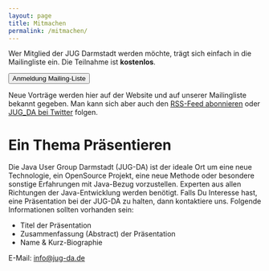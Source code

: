 ```yaml
---
layout: page
title: Mitmachen
permalink: /mitmachen/
---
```


Wer Mitglied der JUG Darmstadt werden möchte, trägt sich einfach in die Mailingliste ein. Die Teilnahme ist **kostenlos**.

<button onclick="location.href='https://groups.google.com/group/jug-da'" class="btnMailingList">Anmeldung Mailing-Liste</button>

Neue Vorträge werden hier auf der Website und auf unserer Mailingliste bekannt gegeben. Man kann sich aber auch den [RSS-Feed abonnieren](/feed.xml) oder [JUG_DA bei Twitter](https://twitter.com/JUG_DA) folgen.

# Ein Thema Präsentieren

Die Java User Group Darmstadt (JUG-DA) ist der ideale Ort um eine neue Technologie, ein OpenSource Projekt, eine neue Methode oder besondere sonstige Erfahrungen mit Java-Bezug vorzustellen. Experten aus allen Richtungen der Java-Entwicklung werden benötigt. Falls Du Interesse hast, eine Präsentation bei der JUG-DA zu halten, dann kontaktiere uns. Folgende Informationen sollten vorhanden sein:

- Titel der Präsentation
- Zusammenfassung (Abstract) der Präsentation
- Name & Kurz-Biographie

E-Mail: [info@jug-da.de](info@jug-da.de)

